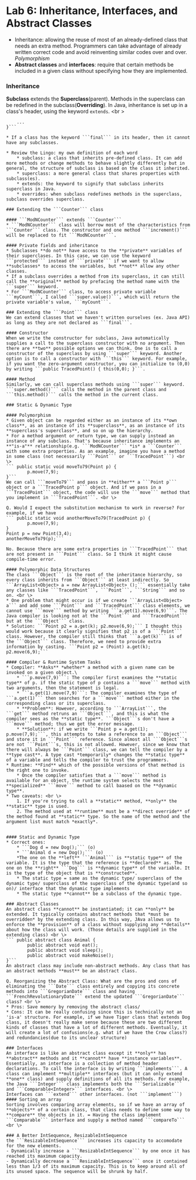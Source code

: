 Lab 6: Inheritance, Interfaces, and Abstract Classes
===
* Inheritance: allowing the reuse of most of an already-defined class that needs an extra method. Programmers can take advantage of already written correct code and avoid reinventing similar codes over and over. *Polymorphism*
* **Abstract classes** and **interfaces**: require that certain methods be included in a given class without specifying how they are implemented.

### Inheritance
**Subclass** extends the **Superclass**(parent). Methods in the superclass can be redefined in the subclass(**Overriding**). In Java, inheritance is set up in a class's header, using the keyword ```extends```. <br \>
```public class SubClass extends SuperClass {
    ...
}```

* If a class has the keyword ```final``` in its header, then it cannot have any subclasses.

* Review the Lingo: my own definition of each word
    * subclass: a class that inherits pre-defined class. It can add more methods or change methods to behave slightly differently but in general, the structure of subclass is based on the class it inherited.
    * superclass: a more general class that shares properties with subclass(es).
    * extends: the keyword to signify that subclass inherits superclass in Java.
    * overrides: when subclass redefines methods in the superclass, subclass overrides superclass.

### Extending the ```Counter``` class

#### ```ModNCounter``` extends ```Counter```
* ```ModNCounter``` class will borrow most of the characteristics from ```Counter``` class. The constructor and one method ```increment()``` will be replaced to fit ```ModNCounter```. 

#### Private fields and inheritance
* Subclasses **do not** have access to the **private** variables of their superclases. In this case, we can use the keyword ```protected``` instead of ```private``` if we want to allow **subclasses* to access the variables, but **not** allow any other classes.
* If a subclass overrides a method from its superclass, it can still call the **original** method by prefacing the method name with the ```super``` keyword.
* For ```ModNCounter``` class, to access private variable ```myCount```, I called ```super.value()```, which will return the private variable's value, ```myCount```. 

### Extending the ```Point``` class
We can extend classes that we haven't written ourselves (ex. Java API) as long as they are not declared as ```final```.

#### Constructor
When we write the constructor for subclass, Java automatically supplies a call to the superclass constructor with no argument. Then there are **two** possible options we can think. One is to call a constructor of the superclass by using ```super``` keyword. Another option is to call a constructor with ```this``` keyword. For example, if you want the zero-argument constructor, you can initialize to (0,0) by writing ```public TracedPoint() { this(0,0); }```.

#### Method
Similarly, we can call superclass methods using ```super``` keyword. ```super.method()``` calls the method in the parent class and ```this.method()``` calls the method in the current class.

### Static & Dynamic Type

#### Polymorphism
* Given object can be regarded either as an instance of its **own class**, as an instance of its **superclass**, as an instance of its **superclass's superclass**, and so on up the hierarchy. 
* For a method argument or return type, we can supply instead an instance of any subclass. That's because inheritance implements an **"is-a"** relationship(e.g. ```ModNCounter``` *is* a ```Counter``` with some extra properties. As an example, imagine you have a method in some class (not necessarily ```Point``` or ```TracedPoint```) <br \>
``` public static void moveTo79(Point p) {
        p.move(7,9);
}```
We can call ```moveTo79``` and pass in **either** a ```Point p``` object or a ```TracedPoint p``` object. And if we pass in a ```TracedPoint``` object, the code will use the ```move``` method that you implement in ```TracedPoint```. <br \>

Q. Would I expect the substitution mechanism to work in reverse? For example, if we have 
``` public static void anotherMoveTo79(TracedPoint p) {
        p.move(7,9);
}
Point p = new Point(3,4);
anotherMoveTo79(p);``` 

No. Because there are some extra properties in ```TracedPoint``` that are not present in ```Point``` class. So I think it might cause compile-time error.

#### Polymorphic Data Structures
The class ```Object``` is the root of the inheritance hierarchy, so every class inherits from ```Object``` at least indirectly. So ```ArrayList<Object> a = new ArrayList<Object> ();``` essentially take any classes like ```TracedPoint```, ```Point```, ```String``` and so on. <br \>
* One problem that might occur is if we create ```ArrayList<Object> a``` and add some ```Point``` and ```TracedPoint``` class elements, we cannot use ```move``` method by writing ```a.get(1).move(6,9)```. The Java compiler is looking not at the ```Point``` and ```TracedPoint``` but at the ```Object``` class. 
* Solution: ```Point p2 = a.get(k); p2.move(6,9);``` I thought this would work because it clearly signifies that p2 is of a ```Point``` class. However, the compiler still thinks that ```a.get(k)``` is of the ```Object``` class. Therefore, we need to provide extra information by casting. ```Point p2 = (Point) a.get(k); p2.move(6,9);```

#### Compiler & Runtime System Tasks
* Compiler: **Asks** *whether* a method with a given name can be invoked on a given object.\
    * ```p.move(7,9)```: The compiler first examines the **static type** of p. if the static type of p contains a ```move``` method with two arguments, then the statement is legal.
    * ```a.get(1).move(7,9)```: The compiler examines the type of ```a.get(1)``` then searches for a ```move``` method either in the corresponding class or its superclass. 
    * **Problem**: However, according to ```ArrayList```, the ```get``` method retruns an ```Object```, and this is what the compiler sees as the **static type**. ```Object```s don't have a ```move``` method; thus we get the error message.
    * **Solution**: if we write ```Point p = a.get(1); p.move(7,9);```, this attempts to take a reference to an ```Object``` and store it in ```Point``` reference. Since almost all ```Object```s are not ```Point```s, this is not allowed. However, since we know that there will always be ```Point``` class, we can tell the compiler by a **type cast**. A type cast *temporarily* changes the **static type** of a variable and tells the compiler to trust the programmers.
* Runtime: **Find** which of the possible versions of that method is the right one to invoke.
    * Once the compiler satisfies that a ```move``` method is available for an object, the runtime system selects the most **specialized** ```move``` method to call baased on the **dynamic type**.
* Two caveats: <br \>
    1. If you're trying to call a **static** method, **only** the **static** type is used.
    2. The method used at **runtime** must be a **direct override** of the method found at **static** type. So the name of the method and the argument list must match *exactly*.


#### Static and Dynamic Type
* Correct ones: 
    * ```Dog d = new Dog();``` (o)
    * ```Animal d = new Dog();``` (o)
    *The one on the **left** ```Animal``` is **static type** of the variable. It is the type that the reference is **declared** as. The one on the **right** ```Dog``` is **dynamic type** of the variable. It is the type of the object that is **constructed**.
    * The static type = same as the dynamic type/ superclass of the dynamic type/ superclass of the superclass of the dynamic type(and so on)/ interface that the dynamic type implements
    * The static type **cannot** be a subclass of the dynamic type.

### Abstract Classes
An abstract class **cannot** be instantiated; it can **only** be extended. It typically contains abstract methods that *must be overridden* by the extending class. In this way, JAva allows us to enforce the **provision** of a class without supplying any **details** about how the class will work. (Those details are supplied in the extending class) <br \>
``` public abstract class Animal {
        public abstract void eat();
        public abstract void sleep();
        public abstract void makeNoise();
}```
An abstract class may include non-abstract methods. Any class that has an abstract methods **must** be an abstract class.

Q. Reorganizing the Abstract Class: What are the pros and cons of eliminating the ```Date``` class entirely and copying its concrete methods into ```GregorianDate``` class and having ```FrenchRevolutionaryDate``` extend the updated ```GregorianDate``` class? <br \>
* Pros: Save memory by removing the abstract class/ 
* Cons: It can be really confusing since this is technically not an 'is-a' structure. For example, if we have Tiger class that extends Dog class, it doesn't really make sense because these are two different kinds of classes that have a lot of different methods. Eventually, it will create a lot of confusions(e.g. what if we have the Crow class?) and redundancies(due to its unclear structure) 

### Interfaces
An interface is like an abstract class except it **only** has **abstract** methods and it **cannot** have **instance variables**. Essentially, an interface is a collection of method header declarations. To call the interface is by writing ```implements```. A class can implement **multiple** interfaces (but it can only extend **one** class) and supply definitions of all its methods. For example, the Java ```Integer``` class implements both the ```Serializable``` and ```Comparable<Integer>``` interfaces. <br \>
Interfaces can ```extend``` other interfaces. (not ```implement```)
#### Sorting an array
Sorting involves comparing array elements, so if we have an array of **objects** of a certain class, that class needs to define some way to **compare** the objects in it. = Having the class implement ```Comparable``` interface and supply a method named ```compareTo``` <br \>

### A Better IntSequence, ResizableIntSequence
the ```ResizableIntSequence``` increases its capacity to accomodate for the new elements.
- Dynamically increase a ```ResizableIntSequence``` by one once it has reached its maximum capacity.
- Dynamically decrease a ```ResizableIntSequence``` once it contained less than 1/3 of its maximum capacity. This is to keep around all of its unused space. The sequence will be shrunk by half.




